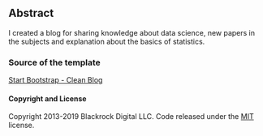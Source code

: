 ## Abstract
I created a blog for sharing knowledge about data science, new papers in the subjects and explanation about the basics of statistics. 

### Source of the template 
 [Start Bootstrap - Clean Blog](https://startbootstrap.com/template-overviews/clean-blog/)

#### Copyright and License

Copyright 2013-2019 Blackrock Digital LLC. Code released under the [MIT](https://github.com/BlackrockDigital/startbootstrap-clean-blog/blob/gh-pages/LICENSE) license.
